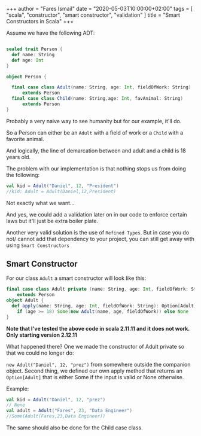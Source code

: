 +++
author = "Fares Ismail"
date = "2020-05-03T10:00:00+02:00"
tags = [
    "scala",
    "constructor",
    "smart constructor",
    "validation"
]
title = "Smart Constructors in Scala"
+++

Assume we have the following ADT:

```scala

sealed trait Person {
  def name: String
  def age: Int
}

object Person {

  final case class Adult(name: String, age: Int, fieldOfWork: String)
      extends Person
  final case class Child(name: String,age: Int, favAnimal: String)
      extends Person
}

```

Probably a very naive way to see humanity but for our example, it'll do.

So a Person can either be an `Adult` with a field of work or a `Child` with a favorite animal.

And logically, the line of demarcation between and adult and a child is 18 years old.

The problem with our implementation is that nothing stops us from doing the following:

```scala
val kid = Adult("Daniel", 12, "President")
//kid: Adult = Adult(Daniel,12,President)
```

Not exactly what we want...

And yes, we could add a validation later on in our code to enforce certain laws but it'll just be extra boiler plate.

Another very valid solution is the use of ``Refined Types``. But in case you do not/ cannot add that dependency to your project, you can still get away with using ``Smart Constructors``

## Smart Constructor

For our class `Adult` a smart constructor will look like this:

```scala
final case class Adult private (name: String, age: Int, fieldOfWork: String)
    extends Person
object Adult {
  def apply(name: String, age: Int, fieldOfWork: String): Option[Adult] =
    if (age >= 18) Some(new Adult(name, age, fieldOfWork)) else None
}
```

**__Note__ that I've tested the above code in scala 2.11.11 and it does not work. Only starting version 2.12.11**

What happened there? One we made the constructor of Adult private so that we could no longer do:

`new Adult("Daniel", 12, "prez")` from somewhere outside the companion object.
Second thing, we defined our own apply method that returns an `Option[Adult]` that is either Some if the input is valid or None otherwise.

Example:

```scala
val kid = Adult("Daniel", 12, "prez")
// None
val adult = Adult("Fares", 23, "Data Engineer")
//Some(Adult(Fares,23,Data Engineer))
```

The same should also be done for the Child case class.

